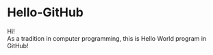 # Hello-GitHub
Hi!  
As a tradition in computer programming, this is Hello World program in GitHub!

